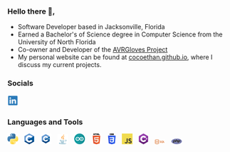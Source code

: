 ### Hello there 👋,
- Software Developer based in Jacksonville, Florida
- Earned a Bachelor's of Science degree in Computer Science from the University of North Florida
- Co-owner and Developer of the <a href="https://github.com/AVRGloves">AVRGloves Project</a>
- My personal website can be found at <a href="https://cocoethan.github.io">cocoethan.github.io</a>, where I discuss my current projects.
### Socials
<a href="https://www.linkedin.com/in/ethan-coco-9989131b4/"><img src="./images/socials/linkedin_logo.png"></a>

### Languages and Tools
<picture><img src="./images/langs_tools/python_logo.png">&emsp;</picture><picture><img src="./images/langs_tools/c_logo.png">&emsp;</picture><picture><img src="./images/langs_tools/c++_logo.png">&emsp;</picture><picture><img src="./images/langs_tools/java_logo.png">&emsp;</picture><picture><img src="./images/langs_tools/arduino_logo.png">&emsp;</picture><picture><img src="./images/langs_tools/html5_logo.png">&emsp;</picture><picture><img src="./images/langs_tools/css3_logo.png">&emsp;</picture><picture><img src="./images/langs_tools/js_logo.png">&emsp;</picture><picture><img src="./images/langs_tools/csharp_logo.png">&emsp;</picture><picture><img src="./images/langs_tools/sql_logo.png">&emsp;</picture><picture><img src="./images/langs_tools/php_logo.png"></picture>
